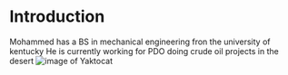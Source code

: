 # Introduction
Mohammed has a BS in mechanical engineering fron the university of kentucky
He is currently working for PDO doing crude oil projects in the desert 
![image of Yaktocat](http://octodex.githib.com/images/yaktocat)
